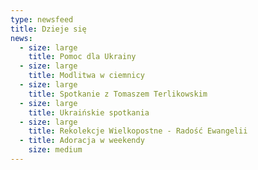 ```yaml
---
type: newsfeed
title: Dzieje się
news:
  - size: large
    title: Pomoc dla Ukrainy
  - size: large
    title: Modlitwa w ciemnicy
  - size: large
    title: Spotkanie z Tomaszem Terlikowskim
  - size: large
    title: Ukraińskie spotkania
  - size: large
    title: Rekolekcje Wielkopostne - Radość Ewangelii
  - title: Adoracja w weekendy
    size: medium
---
```

